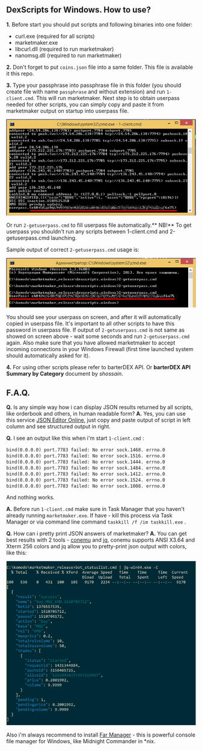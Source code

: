 ## DexScripts for Windows. How to use? ##

**1.** Before start you should put scripts and following binaries into one folder:
 
- curl.exe (required for all scripts)
- marketmaker.exe
- libcurl.dll (required to run marketmaker)
- nanomsg.dll (required to run marketmaker)

**2.** Don't forget to put `coins.json` file into a same folder. This file is available it this repo.

**3.** Type your passphrase into passphrase file in this folder (you should create file with name `passphrase` and without extension) and run `1-client.cmd`. This will run marketmaker. Next step is to obtain userpass needed for other scripts, you can simply copy and paste it from marketmaker output on startup into userpass file. 

![](./images/userpass.png)

Or run `2-getuserpass.cmd` to fill userpass file automatically.** NB!** To get userpass you shouldn't run any scripts between 1-client.cmd and 2-getuserpass.cmd launching.

Sample output of correct `2-getuserpass.cmd` usage is:

![](./images/userpass_usage.png)

You should see your userpass on screen, and after it will automatically copied in userpass file. It's important to all other scripts to have this password in userpass file. If output of `2-getuserpass.cmd` is not same as showed on screen above - wait some seconds and run `2-getuserpass.cmd` again. Also make sure that you have allowed marketmaker to accept incoming connections in your Windows Firewall (first time launched system should automatically asked for it).

**4.** For using other scripts please refer to barterDEX API. Or **barterDEX API Summary by Category** document by *shossain*.  

## F.A.Q. ##

**Q.** Is any simple way how i can display JSON results returned by all scripts, like orderbook and others, in human readable form?
**A.** Yes, you can use this service [JSON Editor Online](http://jsoneditoronline.org/), just copy and paste output of script in left column and see structured output in right.

**Q.** I see an output like this when i'm start `1-client.cmd` :

    bind(0.0.0.0) port.7783 failed: No error sock.1468. errno.0
    bind(0.0.0.0) port.7783 failed: No error sock.1516. errno.0
    bind(0.0.0.0) port.7783 failed: No error sock.1444. errno.0
    bind(0.0.0.0) port.7783 failed: No error sock.1484. errno.0
    bind(0.0.0.0) port.7783 failed: No error sock.1412. errno.0
    bind(0.0.0.0) port.7783 failed: No error sock.1524. errno.0
    bind(0.0.0.0) port.7783 failed: No error sock.1008. errno.0

And nothing works.

**A.** Before run `1-client.cmd` make sure in Task Manager that you haven't already running `marketmaker.exe`. If have - kill this process via Task Manager or via command line command `taskkill /f /im taskkill.exe` .

**Q.** How can i pretty print JSON answers of marketmaker?
**A.** You can get best results with 2 tools - [conemu](https://conemu.github.io/) and [jq](https://stedolan.github.io/jq/), conemu supports ANSI X3.64 and Xterm 256 colors and jq allow you to pretty-print json output with colors, like this:

![](./images/conemu_jq.png)

Also i'm always recommend to install [Far Manager](https://www.farmanager.com/index.php?l=en) - this is powerful console file manager for Windows, like Midnight Commander in *nix.